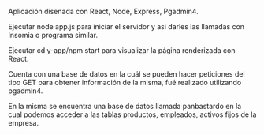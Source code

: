 Aplicación disenada con React, Node, Express, Pgadmin4.

Ejecutar node app.js para iniciar el servidor y asi darles las llamadas con Insomia o programa similar.

Ejecutar cd y-app/npm start para visualizar la página renderizada con React.

Cuenta con una base de datos en la cuál se pueden hacer peticiones del tipo GET para obtener información de la misma, fué realizado utilizando pgadmin4.

En la misma se encuentra una base de datos llamada panbastardo en la cual podemos acceder a las tablas productos, empleados, activos fijos de la empresa.

